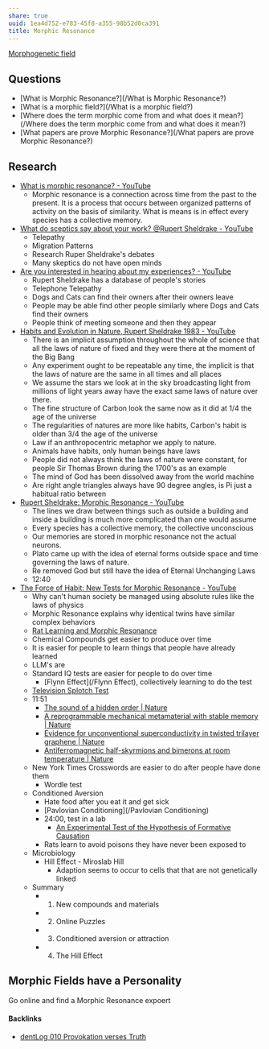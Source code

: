 ```yaml
---
share: true
uuid: 1ea4d752-e783-45f8-a355-98b52d0ca391
title: Morphic Resonance
---
```

[Morphogenetic field](/311a2b60-2e25-46ff-8d4f-dbd43551f3b1)

## Questions

* [What is Morphic Resonance?](/What is Morphic Resonance?)
* [What is a morphic field?](/What is a morphic field?)
* [Where does the term morphic come from and what does it mean?](/Where does the term morphic come from and what does it mean?)
* [What papers are prove Morphic Resonance?](/What papers are prove Morphic Resonance?)

## Research

* [What is morphic resonance? - YouTube](https://www.youtube.com/watch?v=d_RGEpJSr6s&t=17s)
	* Morphic resonance is a connection across time from the past to the present. It is a process that occurs between organized patterns of activity on the basis of similarity. What is means is in effect every species has a collective memory.
* [What do sceptics say about your work? @Rupert Sheldrake - YouTube](https://www.youtube.com/watch?v=YVOVlePBCrs)
	* Telepathy
	* Migration Patterns
	* Research Ruper Sheldrake's debates
	* Many skeptics do not have open minds
* [Are you interested in hearing about my experiences? - YouTube](https://www.youtube.com/watch?v=nNe2yD8MfVA)
	* Rupert Sheldrake has a database of people's stories
	* Telephone Telepathy
	* Dogs and Cats can find their owners after their owners leave
	* People may be able find other people similarly where Dogs and Cats find their owners
	* People think of meeting someone and then they appear
* [Habits and Evolution in Nature, Rupert Sheldrake 1983 - YouTube](https://www.youtube.com/watch?v=vUH-wTo_1qM)
	* There is an implicit assumption throughout the whole of science that all the laws of nature of fixed and they were there at the moment of the Big Bang
	* Any experiment ought to be repeatable any time, the implicit is that the laws of nature are the same in all times and all places
	* We assume the stars we look at in the sky broadcasting light from millions of light years away have the exact same laws of nature over there.
	* The fine structure of Carbon look the same now as it did at 1/4 the age of the universe
	* The regularities of natures are more like habits, Carbon's habit is older than 3/4 the age of the universe
	* Law if an anthropocentric metaphor we apply to nature.
	* Animals have habits, only human beings have laws
	* People did not always think the laws of nature were constant, for people Sir Thomas Brown during the 1700's as an example
	* The mind of God has been dissolved away from the world machine
	* Are right angle triangles always have 90 degree angles, is Pi just a habitual ratio between
* [Rupert Sheldrake: Morphic Resonance - YouTube](https://www.youtube.com/watch?v=AFKOAH7oUPc)
	* The lines we draw between things such as outside a building and inside a building is much more complicated than one would assume
	* Every species has a collective memory, the collective unconscious
	* Our memories are stored in morphic resonance not the actual neurons.
	* Plato came up with the idea of eternal forms outside space and time governing the laws of nature.
	* Re removed God but still have the idea of Eternal Unchanging Laws
	* 12:40
* [The Force of Habit: New Tests for Morphic Resonance - YouTube](https://www.youtube.com/watch?v=Gz_4Xy24Tkw)
	* Why can't human society be managed using absolute rules like the laws of physics
	* Morphic Resonance explains why identical twins have similar complex behaviors
	* [Rat Learning and Morphic Resonance](https://www.sheldrake.org/essays/rat-learning-and-morphic-resonance)
	* Chemical Compounds get easier to produce over time
	* It is easier for people to learn things that people have already learned
	* LLM's are
	* Standard IQ tests are easier for people to do over time
		* [Flynn Effect](/Flynn Effect), collectively learning to do the test
	* [Television Splotch Test](https://youtu.be/Gz_4Xy24Tkw?si=t_5dlHWhEd0tAqAO)
	* 11:51
		* [The sound of a hidden order | Nature](https://www.nature.com/articles/498041a)
		* [A reprogrammable mechanical metamaterial with stable memory | Nature](https://www.nature.com/articles/s41586-020-03123-5)
		* [Evidence for unconventional superconductivity in twisted trilayer graphene | Nature](https://www.nature.com/articles/s41586-022-04715-z)
		* [Antiferromagnetic half-skyrmions and bimerons at room temperature | Nature](https://www.nature.com/articles/s41586-021-03219-6)
	* New York Times Crosswords are easier to do after people have done them
		* Wordle test
	* Conditioned Aversion
		* Hate food after you eat it and get sick
		* [Pavlovian Conditioning](/Pavlovian Conditioning)
		* 24:00, test in a lab
			* [An Experimental Test of the Hypothesis of Formative Causation](https://www.sheldrake.org/research/morphic-resonance/an-experimental-test-of-the-hypothesis-of-formative-causation)
		* Rats learn to avoid poisons they have never been exposed to
	* Microbiology
		* Hill Effect - Miroslab Hill
			* Adaption seems to occur to cells that that are not genetically linked
	* Summary
		* 1. New compounds and materials
		* 2. Online Puzzles
		* 3. Conditioned aversion or attraction
		* 4. The Hill Effect

## Morphic Fields have a Personality

Go online and find a Morphic Resonance expoert

#### Backlinks

* [dentLog 010 Provokation verses Truth](/951d0492-fa42-4e22-bc85-e5c992bd086b)